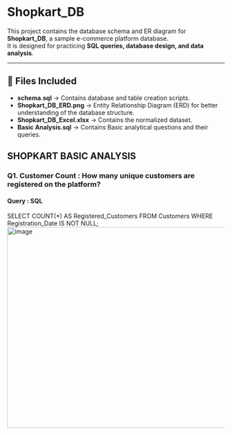 # Shopkart_DB

This project contains the database schema and ER diagram for **Shopkart_DB**, a sample e-commerce platform database.  
It is designed for practicing **SQL queries, database design, and data analysis**.

---

## 📂 Files Included
- **schema.sql** → Contains database and table creation scripts.
- **Shopkart_DB_ERD.png** → Entity Relationship Diagram (ERD) for better understanding of the database structure.
- **Shopkart_DB_Excel.xlsx** → Contains the normalized dataset.
- **Basic Analysis.sql** → Contains Basic analytical questions and their queries.
## SHOPKART BASIC ANALYSIS
### Q1. Customer Count : How many unique customers are registered on the platform?
#### **Query** : SQL
SELECT 
    COUNT(*) AS Registered_Customers
FROM
    Customers
WHERE
    Registration_Date IS NOT NULL;
<img width="980" height="467" alt="image" src="https://github.com/user-attachments/assets/90cb4b8d-9fa7-400f-961b-ab098c7ec954" />
